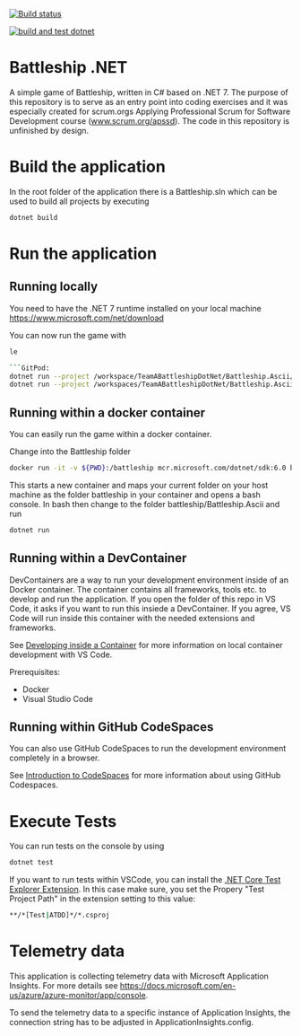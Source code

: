 [![Build status](https://dev.azure.com/APS-SD-Stewards/APS-SD/_apis/build/status/proscrumdev.battleship-dotnetcore-CI)](https://dev.azure.com/APS-SD-Stewards/APS-SD/_build/latest?definitionId=28)

[![build and test dotnet](https://github.com/proscrumdev/battleship-dotnet/actions/workflows/buildpipeline.yaml/badge.svg)](https://github.com/proscrumdev/battleship-dotnet/actions/workflows/buildpipeline.yaml)

# Battleship .NET
A simple game of Battleship, written in C# based on .NET 7. The purpose of this repository is to serve as an entry point into coding exercises and it was especially created for scrum.orgs Applying Professional Scrum for Software Development course (www.scrum.org/apssd). The code in this repository is unfinished by design.

# Build the application 
In the root folder of the application there is a Battleship.sln which can be used to build all projects by executing
```bash
dotnet build 
```

# Run the application

## Running locally
You need to have the .NET 7 runtime installed on your local machine
https://www.microsoft.com/net/download

You can now run the game with
```bash
le

```GitPod:
dotnet run --project /workspace/TeamABattleshipDotNet/Battleship.Ascii/Battleship.Ascii.csproj
dotnet run --project /workspaces/TeamABattleshipDotNet/Battleship.Ascii/Battleship.Ascii.csproj

```


## Running within a docker container
You can easily run the game within a docker container.

Change into the Battleship folder

```bash
docker run -it -v ${PWD}:/battleship mcr.microsoft.com/dotnet/sdk:6.0 bash
```

This starts a new container and maps your current folder on your host machine as the folder battleship in your container and opens a bash console. In bash then change to the folder battleship/Battleship.Ascii and run
```bash
dotnet run 
```


## Running within a DevContainer
DevContainers are a way to run your development environment inside of an Docker container. 
The container contains all frameworks, tools etc. to develop and run the application.
If you open the folder of this repo in VS Code, it asks if you want to run this insiede a DevContainer. 
If you agree, VS Code will run inside this container with the needed extensions and frameworks.

See [Developing inside a Container](https://code.visualstudio.com/docs/remote/containers) for more information on local container development with VS Code.

Prerequisites:
* Docker
* Visual Studio Code


## Running within GitHub CodeSpaces
You can also use GitHub CodeSpaces to run the development environment completely in a browser. 

See [Introduction to CodeSpaces](https://docs.github.com/en/codespaces) for more information about using GitHub Codespaces.

# Execute Tests
You can run tests on the console by using
```bash
dotnet test 
```

If you want to run tests within VSCode, you can install the [.NET Core Test Explorer Extension](https://marketplace.visualstudio.com/items?itemName=formulahendry.dotnet-test-explorer). In this case make sure, you set the Propery "Test Project Path" in the extension setting to this value:
```bash
**/*[Test|ATDD]*/*.csproj
```

# Telemetry data
This application is collecting telemetry data with Microsoft Application Insights.
For more details see https://docs.microsoft.com/en-us/azure/azure-monitor/app/console.

To send the telemetry data to a specific instance of Application Insights, the connection string has to be adjusted in ApplicationInsights.config.
